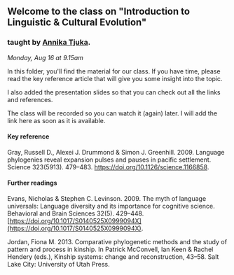## Welcome to the class on "Introduction to Linguistic & Cultural Evolution" 
### taught by [Annika Tjuka](http://annikatjuka.com).

_Monday, Aug 16 at 9.15am_

In this folder, you'll find the material for our class. If you have time, please read the key reference article that will give you some insight into the topic.

I also added the presentation slides so that you can check out all the links and references.

The class will be recorded so you can watch it (again) later. I will add the link here as soon as it is available.

#### Key reference

Gray, Russell D., ‪Alexei J. Drummond & Simon J. Greenhill. 2009. Language phylogenies reveal expansion pulses and pauses in pacific settlement. Science 323(5913). 479–483. https://doi.org/10.1126/science.1166858.

#### Further readings

Evans, Nicholas & Stephen C. Levinson. 2009. The myth of language universals: Language diversity and its importance for cognitive science. Behavioral and Brain Sciences 32(5). 429–448. [https://doi.org/10.1017/S0140525X0999094X](https://doi.org/10.1017/S0140525X0999094X).

Jordan, Fiona M. 2013. Comparative phylogenetic methods and the study of pattern and process in kinship. In Patrick McConvell, Ian Keen & Rachel Hendery (eds.), Kinship systems: change and reconstruction, 43–58. Salt Lake City: University of Utah Press.
